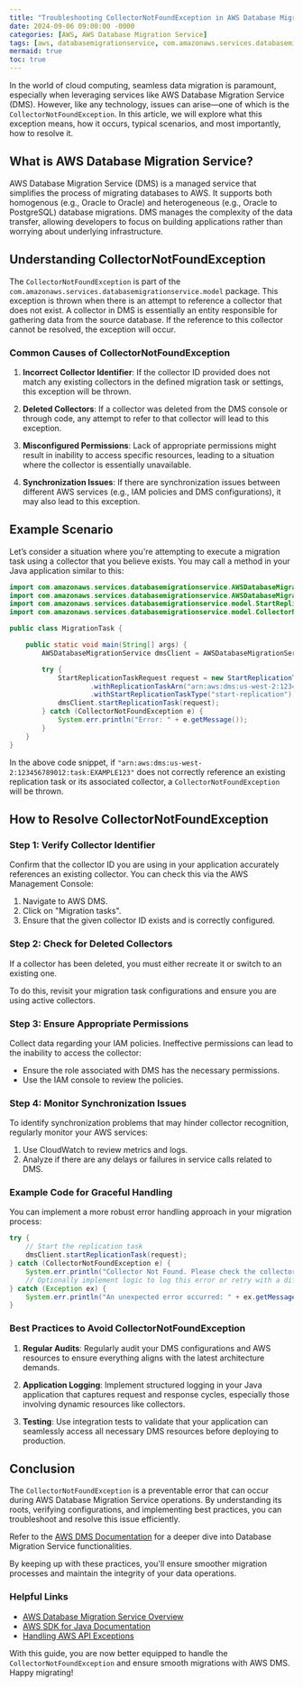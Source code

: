 ```yaml
---
title: "Troubleshooting CollectorNotFoundException in AWS Database Migration Service: A Comprehensive Guide "
date: 2024-09-06 09:00:00 -0000
categories: [AWS, AWS Database Migration Service]
tags: [aws, databasemigrationservice, com.amazonaws.services.databasemigrationservice.model]
mermaid: true
toc: true
---
```



In the world of cloud computing, seamless data migration is paramount, especially when leveraging services like AWS Database Migration Service (DMS). However, like any technology, issues can arise—one of which is the `CollectorNotFoundException`. In this article, we will explore what this exception means, how it occurs, typical scenarios, and most importantly, how to resolve it. 

## What is AWS Database Migration Service?

AWS Database Migration Service (DMS) is a managed service that simplifies the process of migrating databases to AWS. It supports both homogenous (e.g., Oracle to Oracle) and heterogeneous (e.g., Oracle to PostgreSQL) database migrations. DMS manages the complexity of the data transfer, allowing developers to focus on building applications rather than worrying about underlying infrastructure.

## Understanding CollectorNotFoundException

The `CollectorNotFoundException` is part of the `com.amazonaws.services.databasemigrationservice.model` package. This exception is thrown when there is an attempt to reference a collector that does not exist. A collector in DMS is essentially an entity responsible for gathering data from the source database. If the reference to this collector cannot be resolved, the exception will occur.

### Common Causes of CollectorNotFoundException

1. **Incorrect Collector Identifier**: If the collector ID provided does not match any existing collectors in the defined migration task or settings, this exception will be thrown.

2. **Deleted Collectors**: If a collector was deleted from the DMS console or through code, any attempt to refer to that collector will lead to this exception.

3. **Misconfigured Permissions**: Lack of appropriate permissions might result in inability to access specific resources, leading to a situation where the collector is essentially unavailable.

4. **Synchronization Issues**: If there are synchronization issues between different AWS services (e.g., IAM policies and DMS configurations), it may also lead to this exception.

## Example Scenario 

Let’s consider a situation where you're attempting to execute a migration task using a collector that you believe exists. You may call a method in your Java application similar to this:

```java
import com.amazonaws.services.databasemigrationservice.AWSDatabaseMigrationService;
import com.amazonaws.services.databasemigrationservice.AWSDatabaseMigrationServiceClientBuilder;
import com.amazonaws.services.databasemigrationservice.model.StartReplicationTaskRequest;
import com.amazonaws.services.databasemigrationservice.model.CollectorNotFoundException;

public class MigrationTask {

    public static void main(String[] args) {
        AWSDatabaseMigrationService dmsClient = AWSDatabaseMigrationServiceClientBuilder.defaultClient();

        try {
            StartReplicationTaskRequest request = new StartReplicationTaskRequest()
                    .withReplicationTaskArn("arn:aws:dms:us-west-2:123456789012:task:EXAMPLE123")
                    .withStartReplicationTaskType("start-replication");
            dmsClient.startReplicationTask(request);
        } catch (CollectorNotFoundException e) {
            System.err.println("Error: " + e.getMessage());
        }
    }
}
```

In the above code snippet, if `"arn:aws:dms:us-west-2:123456789012:task:EXAMPLE123"` does not correctly reference an existing replication task or its associated collector, a `CollectorNotFoundException` will be thrown.

## How to Resolve CollectorNotFoundException

### Step 1: Verify Collector Identifier

Confirm that the collector ID you are using in your application accurately references an existing collector. You can check this via the AWS Management Console:

1. Navigate to AWS DMS.
2. Click on "Migration tasks".
3. Ensure that the given collector ID exists and is correctly configured.

### Step 2: Check for Deleted Collectors

If a collector has been deleted, you must either recreate it or switch to an existing one. 

To do this, revisit your migration task configurations and ensure you are using active collectors.

### Step 3: Ensure Appropriate Permissions

Collect data regarding your IAM policies. Ineffective permissions can lead to the inability to access the collector:

- Ensure the role associated with DMS has the necessary permissions.
- Use the IAM console to review the policies.

### Step 4: Monitor Synchronization Issues

To identify synchronization problems that may hinder collector recognition, regularly monitor your AWS services:

1. Use CloudWatch to review metrics and logs.
2. Analyze if there are any delays or failures in service calls related to DMS.

### Example Code for Graceful Handling

You can implement a more robust error handling approach in your migration process:

```java
try {
    // Start the replication task
    dmsClient.startReplicationTask(request);
} catch (CollectorNotFoundException e) {
    System.err.println("Collector Not Found. Please check the collector ID: " + e.getMessage());
    // Optionally implement logic to log this error or retry with a different collector.
} catch (Exception ex) {
    System.err.println("An unexpected error occurred: " + ex.getMessage());
}
```

### Best Practices to Avoid CollectorNotFoundException

1. **Regular Audits**: Regularly audit your DMS configurations and AWS resources to ensure everything aligns with the latest architecture demands.

2. **Application Logging**: Implement structured logging in your Java application that captures request and response cycles, especially those involving dynamic resources like collectors.

3. **Testing**: Use integration tests to validate that your application can seamlessly access all necessary DMS resources before deploying to production.

## Conclusion

The `CollectorNotFoundException` is a preventable error that can occur during AWS Database Migration Service operations. By understanding its roots, verifying configurations, and implementing best practices, you can troubleshoot and resolve this issue efficiently. 

Refer to the [AWS DMS Documentation](https://docs.aws.amazon.com/dms/index.html) for a deeper dive into Database Migration Service functionalities.

By keeping up with these practices, you'll ensure smoother migration processes and maintain the integrity of your data operations. 

### Helpful Links
- [AWS Database Migration Service Overview](https://aws.amazon.com/dms/)
- [AWS SDK for Java Documentation](https://docs.aws.amazon.com/sdk-for-java/index.html)
- [Handling AWS API Exceptions](https://docs.aws.amazon.com/sdk-for-java/v1/developer-guide/exception-handling.html)

With this guide, you are now better equipped to handle the `CollectorNotFoundException` and ensure smooth migrations with AWS DMS. Happy migrating!